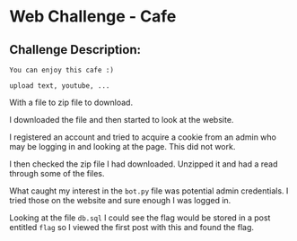 # Web Challenge - Cafe

Challenge Description:
--------------------------

```
You can enjoy this cafe :)

upload text, youtube, ...
```

With a file to zip file to download.  

I downloaded the file and then started to look at the website.  

I registered an account and tried to acquire a cookie from an admin who may be logging in and looking at the page.  This did not work.  

I then checked the zip file I had downloaded.  Unzipped it and had a read through some of the files.  

What caught my interest in the `bot.py` file was potential admin credentials.  I tried those on the website and sure enough I was logged in.  

Looking at the file `db.sql` I could see the flag would be stored in a post entitled `flag` so I viewed the first post with this and found the flag.